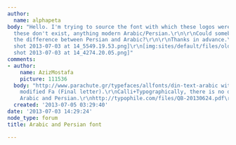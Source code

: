 ```yaml
---
author:
  name: alphapeta
body: "Hello. I'm trying to source the font with which these logos were created.\r\nIf
  these don't exist, anything modern Arabic/Persian.\r\n\r\nCould somebody also explain
  the difference between Persian and Arabic?\r\n\r\nThanks in advance.\r\nPete\r\n\r\n[img:sites/default/files/old-images/Screen
  shot 2013-07-03 at 14_5549.19.53.png]\r\n[img:sites/default/files/old-images/Screen
  shot 2013-07-03 at 14_4274.20.05.png]"
comments:
- author:
    name: AzizMostafa
    picture: 111536
  body: "http://www.parachute.gr/typefaces/allfonts/din-text-arabic with slightly
    modified Fa (Final letter).\r\nCalli+Typographically, there is no difference between
    Arabic and Persian.\r\nhttp://typophile.com/files/QB-20130624.pdf\r\n\r\n\r\n\r\n\r\n"
  created: '2013-07-05 03:29:40'
date: '2013-07-03 14:29:24'
node_type: forum
title: Arabic and Persian font

---
```

